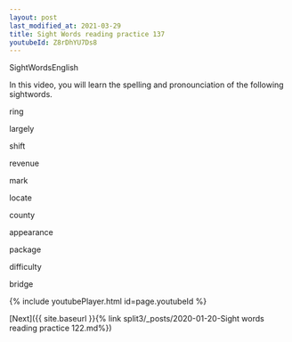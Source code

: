 ```yaml
---
layout: post
last_modified_at: 2021-03-29
title: Sight Words reading practice 137
youtubeId: Z8rDhYU7Ds8
---
```

 
 
SightWordsEnglish

In this video, you will learn the spelling and pronounciation of the following sightwords.

ring

largely

shift

revenue

mark

locate

county

appearance

package

difficulty

bridge

 
{% include youtubePlayer.html id=page.youtubeId %}
 
 

[Next]({{ site.baseurl }}{% link  split3/_posts/2020-01-20-Sight words reading practice 122.md%})
 
